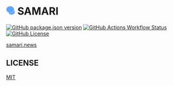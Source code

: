 # <img src="./src/assets/logo/icon.png" width="24px" height="24px" /> SAMARI

[![GitHub package.json version](https://img.shields.io/github/package-json/v/koki-develop/samari)](https://github.com/koki-develop/samari/releases/latest)
[![GitHub Actions Workflow Status](https://img.shields.io/github/actions/workflow/status/koki-develop/samari/release-please.yml)](https://github.com/koki-develop/samari/actions/workflows/release-please.yml)
[![GitHub License](https://img.shields.io/github/license/koki-develop/samari)](./LICENSE)

[samari.news](https://samari.news)

## LICENSE

[MIT](./LICENSE)
